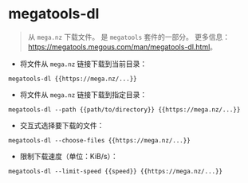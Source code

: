 # megatools-dl

> 从 `mega.nz` 下载文件。
> 是 `megatools` 套件的一部分。
> 更多信息：<https://megatools.megous.com/man/megatools-dl.html>。

- 将文件从 `mega.nz` 链接下载到当前目录：

`megatools-dl {{https://mega.nz/...}}`

- 将文件从 `mega.nz` 链接下载到指定目录：

`megatools-dl --path {{path/to/directory}} {{https://mega.nz/...}}`

- 交互式选择要下载的文件：

`megatools-dl --choose-files {{https://mega.nz/...}}`

- 限制下载速度（单位：KiB/s）：

`megatools-dl --limit-speed {{speed}} {{https://mega.nz/...}}`